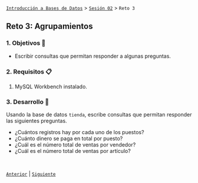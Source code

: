 [`Introducción a Bases de Datos`](../../Readme.md) > [`Sesión 02`](../Readme.md) > `Reto 3`
	
## Reto 3: Agrupamientos

<div style="text-align: justify;">

### 1. Objetivos :dart:

- Escribir consultas que permitan responder a algunas preguntas.

### 2. Requisitos :clipboard:

1. MySQL Workbench instalado.

### 3. Desarrollo :rocket:

Usando la base de datos `tienda`, escribe consultas que permitan responder las siguientes preguntas.

- ¿Cuántos registros hay por cada uno de los puestos?
- ¿Cuánto dinero se paga en total por puesto?
- ¿Cuál es el número total de ventas por vendedor?
- ¿Cuál es el número total de ventas por artículo?

<br/>

[`Anterior`](../Ejemplo-03/Readme.md) | [`Siguiente`](../Readme.md#subconsultas)         

</div>
